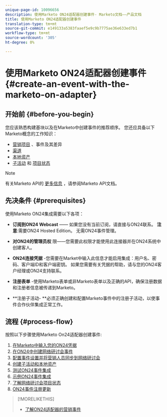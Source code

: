 ```yaml
---
unique-page-id: 10096656
description: 使用Marketo ON24适配器创建事件- Marketo文档——产品文档
title: 使用Marketo ON24适配器创建事件
translation-type: tm+mt
source-git-commit: e149133a5383faaef5e9c9b7775ae36e633ed7b1
workflow-type: tm+mt
source-wordcount: '305'
ht-degree: 0%

---
```



# 使用Marketo ON24适配器创建事件 {#create-an-event-with-the-marketo-on-adapter}

## 开始前 {#before-you-begin}

您应该熟悉构建基块以及在Marketo中创建事件的推荐顺序。 您还应具备以下Marketo概念的工作知识：

* [营销项目](../../../../product-docs/core-marketo-concepts/programs/creating-programs/understanding-programs.md) 、事件及其差异
* [渠道](../../../../product-docs/administration/tags/create-a-program-channel.md)
* [本地资产](../../../../product-docs/core-marketo-concepts/programs/creating-programs/understanding-local-assets-in-a-program.md)
* [子活动](https://docs.marketo.com/x/IRCa) 和 [项目状态](../../../../product-docs/core-marketo-concepts/smart-campaigns/program-flow-actions/change-program-status.md)

>[!NOTE]
>
>有关Marketo API的 [更多信息](http://developers.marketo.com/documentation/rest/) ，请参阅Marketo API文档。

## 先决条件 {#prerequisites}

使用Marketo ON24集成需要以下各项：

* **订阅到ON24 Webcast** —— 如果您没有当前订阅，请直接与ON24联系。 **注意**:需要ON24 Hosted Edition。 无需ON24事件管理。

* **对ON24的管理员权** 限——您需要此权限才能使用此连接器并在ON24系统中创建客人。
* **ON24连接凭据** -您需要在Market中输入此信息才能启用集成：用户名、密码、客户端ID和客户端密钥。 如果您需要有关凭据的帮助，请与您的ON24客户经理或ON24支持联系。
* **注册表单** -使用Marketo表单或非Marketo表单以及正确的API，确保注册数据和注册者信息被传递到Marketo。
* **注册子活动- **必须正确创建和配置Marketo事件中的注册子活动，以使事件合作伙伴集成正常工作。

## 流程 {#process-flow}

按照以下步骤使用Marketo On24适配器创建事件:

1. [在Marketo中输入您的ON24凭据](create-an-event-with-the-marketo-on24-adapter/enter-your-on24-credentials-in-marketo.md)
1. [在ON24中创建网络研讨会事件](create-an-event-with-the-marketo-on24-adapter/create-your-webinar-event-in-on24.md)
1. [配置事件设置并将营销人员同步到网络研讨会](create-an-event-with-the-marketo-on24-adapter/configure-event-settings-and-sync-marketo-with-your-webinar.md)
1. [创建子活动和本地资产](create-an-event-with-the-marketo-on24-adapter/create-child-campaigns-and-local-assets.md)
1. [测试ON24事件集成](create-an-event-with-the-marketo-on24-adapter/test-your-on24-event-integration.md)
1. [示例ON24事件集成](create-an-event-with-the-marketo-on24-adapter/example-on24-event-integration.md)
1. [了解网络研讨会项目状态](create-an-event-with-the-marketo-on24-adapter/understanding-webinar-program-statuses.md)
1. [ON24事件注册更新](create-an-event-with-the-marketo-on24-adapter/on24-event-registration-updates.md)

>[!MORELIKETHIS]
>
>* [了解ON24适配器的营销事件](create-an-event-with-the-marketo-on24-adapter/understanding-marketo-on24-adapter-events.md)

>



